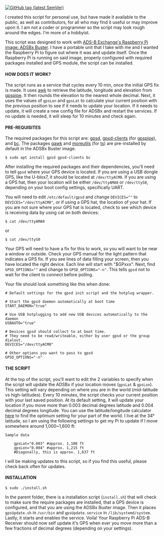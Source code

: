 [![GitHub tag (latest SemVer)](https://img.shields.io/github/v/tag/kn1gh7h4wk/gpsUpdateADSBx?label=release&sort=semver)](https://github.com/kn1gh7h4wk/gpsUpdateADSBx/releases/tag/v1.0.0)

I created this script for personal use, but have made it available to the public, as well as contributors, for all who may find it useful or may improve upon it. I am not a coder or programmer so the script may look rough around the edges. I'm more of a hobbyist.

This script was designed to work with [ADS-B Exchange's Raspberry Pi image: ADSBx Buster](https://www.adsbexchange.com/how-to-feed/adsbx-custom-pi-image/). I have a portable unit that I take with me and I wanted the Raspberry Pi to figure out where it was and update itself. Once the Raspberry Pi is running on said image, properly configured with required packages installed and GPS module, the script can be installed.

#### HOW DOES IT WORK?

The script runs as a service that cycles every 10 min, once the initial GPS fix is made. It uses [awk](http://manpages.ubuntu.com/manpages/bionic/man1/awk.1plan9.html) to retrieve the latitude, longitude and elevation from [gpspipe](http://manpages.ubuntu.com/manpages/trusty/man1/gpspipe.1.html). It then rounds the elevation to the nearest whole decimal. Next, it uses the values of `gpsLon` and `gpsLat` to calculate your current position with the previous position to see if it needs to update your location. If it needs to update, it will create a new config file for ADSBx and restart the services. If no update is needed, it will sleep for 10 minutes and check again.

#### PRE-REQUISITES

The required packages for this script are: [gpsd](https://manpages.debian.org/buster/gpsd/gpsd.8.en.html), [gpsd-clients](https://manpages.debian.org/buster/gpsd-clients/index.html) (for [gpspipe](https://manpages.debian.org/buster/gpsd-clients/gpspipe.1.en.html)), and [bc](https://manpages.debian.org/buster/bc/bc.1.en.html). The packages [gawk](https://manpages.debian.org/buster/gawk/gawk.1.en.html) and [moreutils](https://manpages.debian.org/buster/moreutils/index.html) (for [ts](https://manpages.debian.org/buster/moreutils/ts.1.en.html)) are pre-installed by default in the ADSBx Buster image.

    $ sudo apt install gpsd gpsd-clients bc

After installing the required packages and their dependencies, you'll need to tell `gpsd` where your GPS device is located. If you are using a USB dongle GPS, like the U-blox7, it should be located at `/dev/ttyACM0`. If you are using a GPS hat, then your location will be either `/dev/ttyAMA0` or `/dev/ttyS0`, depending on your boot config settings, specifically UART.

You will need to edit `/etc/default/gpsd` and change `DEVICES=""` to `DEVICES="/dev/ttyACM0"`, or if using a GPS hat, the location of your hat. If you are not sure where your GPS hat is located, check to see which device is receiving data by using cat on both devices: 

    $ cat /dev/ttyAMA0
    
or
    
    $ cat /dev/ttyS0

Your GPS will need to have a fix for this to work, so you will want to be near a window or outside. Check your GPS manual for the light pattern that indicates a GPS fix. If you see lines of data filling your screen, then you have located the right device. Each line will start with "$GPxxx". Next, find `GPSD_OPTIONS=""` and change to `GPSD_OPTIONS="-n"`. This tells `gpsd` not to wait for the client to connect before polling.

Your file should look something like this when done:

    # Default settings for the gpsd init script and the hotplug wrapper.

    # Start the gpsd daemon automatically at boot time
    START_DAEMON="true"

    # Use USB hotplugging to add new USB devices automatically to the daemon
    USBAUTO="true"

    # Devices gpsd should collect to at boot time.
    # They need to be read/writeable, either by user gpsd or the group dialout.
    DEVICES="/dev/ttyACM0"

    # Other options you want to pass to gpsd
    GPSD_OPTIONS="-n"

#### THE SCRIPT

At the top of the script, you'll want to edit the 2 variables to specify when the script will update the ADSBx if your location moves (`gpsLat` & `gpsLon`). This setting will vary depending on where you are in the world (mid-latitude vs high-latitudes). Every 10 minutes, the script checks your current position with your last saved position. At its default setting, it will update your location if you move more than 0.003 decimal degrees latitude and 0.004 decimal degrees longitude. You can use the latitude/longitude calculator [here](http://www.meridianoutpost.com/resources/etools/calculators/calculator-latitude-longitude-distance.php) to find the optimum setting for your part of the world. I live at the 34° latitude, so I am using the following settings to get my Pi to update if I move somewhere around 1,000~1,600 ft:

    Sample data

        gpsLat="0.003" #approx. 1,108 ft
        gpsLon="0.004" #approx. 1,215 ft
        #Diagonally, this is approx. 1,637 ft
        
I will be making updates to this script, so if you find this useful, please check back often for updates.

#### INSTALLATION

    $ sudo ./install.sh

In the parent folder, there is a installation script (`install.sh`) that will check to make sure the require packages are installed, that a GPS device is configured, and that you are using the ADSBx Buster image. Then it places `gpsUpdate.sh` in `/usr/bin` and `gpsUpdate.service` in  `/lib/systemd/system`. Lastly, it starts and enables the service. Voila! Your Raspberry Pi ADS-B Receiver should now self update it's GPS when ever you move more than a few fractions of decimal degrees (depending on your settings).
